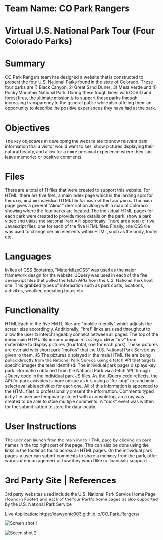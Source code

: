 # Team Name: CO Park Rangers

# Virtual U.S. National Park Tour (Four Colorado Parks)

# Summary

CO Park Rangers team has designed a website that is constructed to present the four U.S. National Parks found in the state of Colorado. These four parks are 1) Black Canyon, 2) Great Sand Dunes, 3) Mesa Verde and 4) Rocky Mountain National Park. During these tough times with COVID and forest fires, the ultimate mission is to support these parks through increasing transparency to the general public while also offering them an opportunity to describe the positive experiences they have had at the park.

# Objectives

The key objectives in developing the website are to show relevant park information that a visitor would want to see, show pictures displaying their natural beauty, and allow for a more personal experience where they can leave memories or positive comments.

# Files

There are a total of 11 files that were created to support this website. For HTML, there are five files, a main index page which is the landing spot for the user, and an individual HTML file for each of the four parks. The main page gives a general "About" description along with a map of Colorado showing where the four parks are located. The individual HTML pages for each park were created to provide more details on the park, show a park video and utilize the National Park API specifically. There are a total of five Javascript files, one for each of the five HTML files. Finally, one CSS file was used to change certain elements within HTML, such as the body, footer etc.

# Languages

In lieu of CSS Bootstrap, "MaterializeCSS" was used as the major framework design for the website. JQuery was used in each of the five Javascript files that pulled the fetch APIs from the U.S. National Park host site. This grabbed types of information such as park costs, locations, activities, weather, operating hours etc.

# Functionality

HTML Each of the five HMTL files are "mobile friendly" which adjusts the screen size accordingly. Additionally, "href" links are used throughout to allow the user to interchangeably connect between all pages. The top of the index main HTML file is more unique in it using a slider "div" from materialize to display pictures (four total, one for each park). These pictures are overlaid with short park "mottos" that the U.S. National Park Service as given to them.
JS The pictures displayed in the main HTML file are being pulled directly from the National Park Service using a fetch API that targets specific images the team identified. The individual park pages displays key park information obtained from the National Park via a fetch API through JQuery code in the individual park JS files. As the JQuery code reflects, the API for park activities is more unique as it is using a "for loop" to randomly select available activities for each one. All of this information is appended to the HTML files to professionally present the information. Comments typed in by the user are temporarily stored with a console.log, an array was created to be able to store multiple comments. A "click" event was written for the submit button to store the data locally.

# User Instructions

The user can launch from the main index HTML page by clicking on park names in the top right part of the page. This can also be done using the links in the footer as found across all HTML pages. On the individual park pages, a user can submit comments to share a memory from the park, offer words of encouragement or how they would like to financially support it.

# 3rd Party Site | References

3rd party websites used include the U.S. National Park Service Home Page (found in Footer) and each of the four Park's home pages as also supported by the U.S. National Park Service.

Live Application: https://dawsontc003.github.io/CO_Park_Rangers/

![Screen shot 1](https://user-images.githubusercontent.com/69283624/98423673-a30be080-204c-11eb-8703-173b63463cea.PNG)

![Sceen shot 2](https://user-images.githubusercontent.com/69283624/98423681-adc67580-204c-11eb-85a3-4499fc000a61.PNG)
